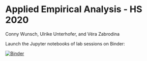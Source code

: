 # Applied Empirical Analysis - HS 2020

Conny Wunsch, Ulrike Unterhofer, and Véra Zabrodina

Launch the Jupyter notebooks of lab sessions on Binder: 

[![Binder](https://mybinder.org/badge_logo.svg)](https://mybinder.org/v2/gh/verazb/Puma/master/)
<!-- May need / at the end of URL -->

<!-- RStudio interface: [![Binder](https://mybinder.org/badge_logo.svg)](https://mybinder.org/v2/gh/verazb/Puma/master?urlpath=rstudio/) -->

